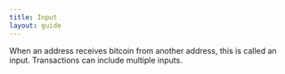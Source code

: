 ```yaml
---
title: Input
layout: guide
---
```


When an address receives bitcoin from another address, this is called an input. Transactions can include multiple inputs.
